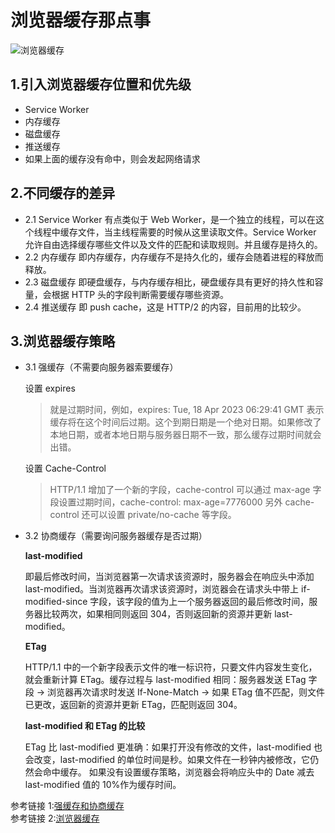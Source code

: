 # 浏览器缓存那点事

![浏览器缓存](https://s1.ax1x.com/2023/02/22/pSvYS6s.png#pic_center)

## 1.引入浏览器缓存位置和优先级

- Service Worker
- 内存缓存
- 磁盘缓存
- 推送缓存
- 如果上面的缓存没有命中，则会发起网络请求

## 2.不同缓存的差异

- 2.1 Service Worker
  有点类似于 Web Worker，是一个独立的线程，可以在这个线程中缓存文件，当主线程需要的时候从这里读取文件。Service Worker 允许自由选择缓存哪些文件以及文件的匹配和读取规则。并且缓存是持久的。
- 2.2 内存缓存
  即内存缓存，内存缓存不是持久化的，缓存会随着进程的释放而释放。
- 2.3 磁盘缓存
  即硬盘缓存，与内存缓存相比，硬盘缓存具有更好的持久性和容量，会根据 HTTP 头的字段判断需要缓存哪些资源。
- 2.4 推送缓存
  即 push cache，这是 HTTP/2 的内容，目前用的比较少。

## 3.浏览器缓存策略

- 3.1 强缓存（不需要向服务器索要缓存）

  设置 expires

  > 就是过期时间，例如，expires: Tue, 18 Apr 2023 06:29:41 GMT 表示缓存将在这个时间后过期。这个到期日期是一个绝对日期。如果修改了本地日期，或者本地日期与服务器日期不一致，那么缓存过期时间就会出错。

  设置 Cache-Control

  > HTTP/1.1 增加了一个新的字段，cache-control 可以通过 max-age 字段设置过期时间，cache-control: max-age=7776000 另外 cache-control 还可以设置 private/no-cache 等字段。

- 3.2 协商缓存（需要询问服务器缓存是否过期）

  **last-modified**

  即最后修改时间，当浏览器第一次请求该资源时，服务器会在响应头中添加 last-modified。当浏览器再次请求该资源时，浏览器会在请求头中带上 if-modified-since 字段，该字段的值为上一个服务器返回的最后修改时间，服务器比较两次，如果相同则返回 304，否则返回新的资源并更新 last-modified。

  **ETag**

  HTTP/1.1 中的一个新字段表示文件的唯一标识符，只要文件内容发生变化，就会重新计算 ETag。缓存过程与 last-modified 相同：服务器发送 ETag 字段 -> 浏览器再次请求时发送 If-None-Match -> 如果 ETag 值不匹配，则文件已更改，返回新的资源并更新 ETag，匹配则返回 304。

  **last-modified 和 ETag 的比较**

  ETag 比 last-modified 更准确：如果打开没有修改的文件，last-modified 也会改变，last-modified 的单位时间是秒。如果文件在一秒钟内被修改，它仍然会命中缓存。
  如果没有设置缓存策略，浏览器会将响应头中的 Date 减去 last-modified 值的 10%作为缓存时间。

参考链接 1:[强缓存和协商缓存](https://juejin.cn/post/7011171333761400862)  
参考链接 2:[浏览器缓存](https://juejin.cn/post/7011171333761400862)
